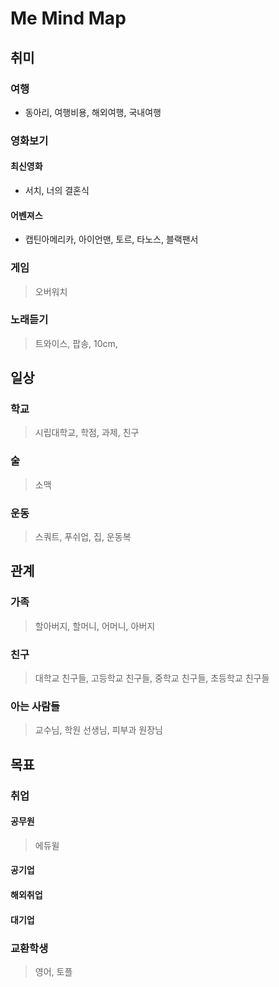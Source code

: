 # Me Mind Map
## 취미
### 여행
  - 동아리, 여행비용, 해외여행, 국내여행
### 영화보기
#### 최신영화 
- 서치, 너의 결혼식
#### 어벤져스
  - 캡틴아메리카, 아이언맨, 토르, 타노스, 블랙팬서
### 게임
>오버워치
### 노래듣기
>트와이스, 팝송, 10cm, 
 

## 일상
### 학교
>시립대학교, 학점, 과제, 친구
### 술
>소맥
### 운동
>스쿼트, 푸쉬업, 집, 운동복

## 관계
### 가족
>할아버지, 할머니, 어머니, 아버지
### 친구
>대학교 친구들, 고등학교 친구들, 중학교 친구들, 초등학교 친구들
### 아는 사람들
>교수님, 학원 선생님, 피부과 원장님

## 목표
### 취업
#### 공무원
>에듀윌
#### 공기업
#### 해외취업 
#### 대기업

### 교환학생
>영어, 토플
